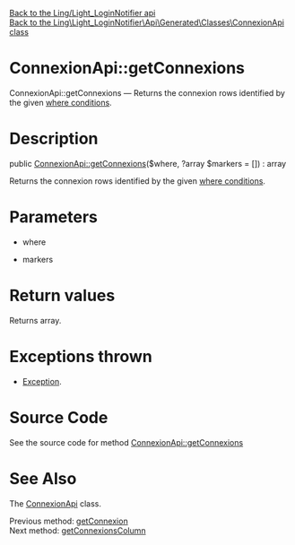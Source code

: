 [Back to the Ling/Light_LoginNotifier api](https://github.com/lingtalfi/Light_LoginNotifier/blob/master/doc/api/Ling/Light_LoginNotifier.md)<br>
[Back to the Ling\Light_LoginNotifier\Api\Generated\Classes\ConnexionApi class](https://github.com/lingtalfi/Light_LoginNotifier/blob/master/doc/api/Ling/Light_LoginNotifier/Api/Generated/Classes/ConnexionApi.md)


ConnexionApi::getConnexions
================



ConnexionApi::getConnexions — Returns the connexion rows identified by the given [where conditions](https://github.com/lingtalfi/SimplePdoWrapper#the-where-conditions).




Description
================


public [ConnexionApi::getConnexions](https://github.com/lingtalfi/Light_LoginNotifier/blob/master/doc/api/Ling/Light_LoginNotifier/Api/Generated/Classes/ConnexionApi/getConnexions.md)($where, ?array $markers = []) : array




Returns the connexion rows identified by the given [where conditions](https://github.com/lingtalfi/SimplePdoWrapper#the-where-conditions).




Parameters
================


- where

    

- markers

    


Return values
================

Returns array.


Exceptions thrown
================

- [Exception](http://php.net/manual/en/class.exception.php).&nbsp;







Source Code
===========
See the source code for method [ConnexionApi::getConnexions](https://github.com/lingtalfi/Light_LoginNotifier/blob/master/Api/Generated/Classes/ConnexionApi.php#L192-L197)


See Also
================

The [ConnexionApi](https://github.com/lingtalfi/Light_LoginNotifier/blob/master/doc/api/Ling/Light_LoginNotifier/Api/Generated/Classes/ConnexionApi.md) class.

Previous method: [getConnexion](https://github.com/lingtalfi/Light_LoginNotifier/blob/master/doc/api/Ling/Light_LoginNotifier/Api/Generated/Classes/ConnexionApi/getConnexion.md)<br>Next method: [getConnexionsColumn](https://github.com/lingtalfi/Light_LoginNotifier/blob/master/doc/api/Ling/Light_LoginNotifier/Api/Generated/Classes/ConnexionApi/getConnexionsColumn.md)<br>

